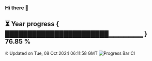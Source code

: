 ### Hi there 👋
⏳ Year progress { ███████████████████████▁▁▁▁▁▁▁ } 76.85 %
---
⏰ Updated on Tue, 08 Oct 2024 06:11:58 GMT
![Progress Bar CI](https://github.com/Moyi321/Moyi321/workflows/Progress%20Bar%20CI/badge.svg)
